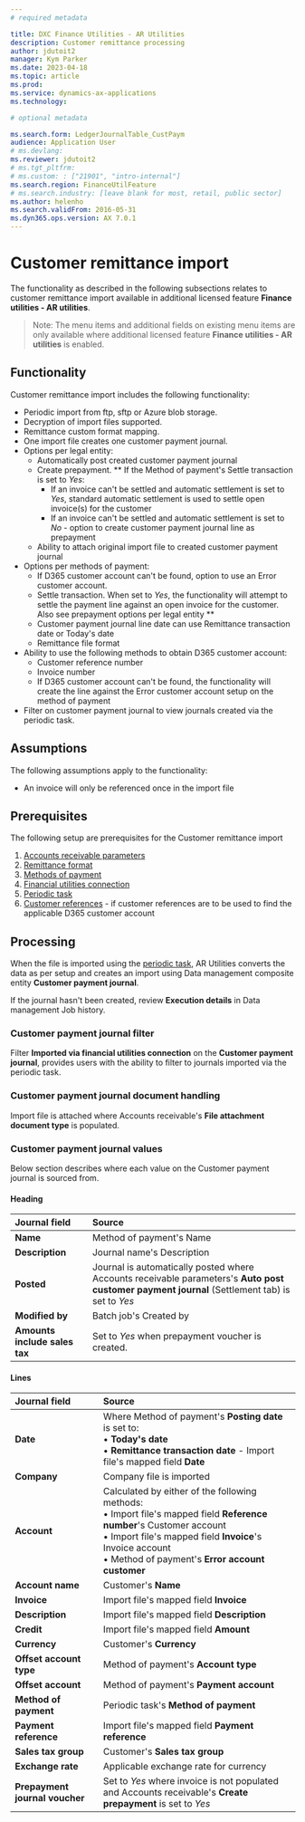 ```yaml
---
# required metadata

title: DXC Finance Utilities - AR Utilities
description: Customer remittance processing
author: jdutoit2
manager: Kym Parker
ms.date: 2023-04-18
ms.topic: article
ms.prod: 
ms.service: dynamics-ax-applications
ms.technology: 

# optional metadata

ms.search.form: LedgerJournalTable_CustPaym
audience: Application User
# ms.devlang: 
ms.reviewer: jdutoit2
# ms.tgt_pltfrm: 
# ms.custom: : ["21901", "intro-internal"]
ms.search.region: FinanceUtilFeature
# ms.search.industry: [leave blank for most, retail, public sector]
ms.author: helenho
ms.search.validFrom: 2016-05-31
ms.dyn365.ops.version: AX 7.0.1
---
```


# Customer remittance import 

The functionality as described in the following subsections relates to customer remittance import available in additional licensed feature **Finance utilities - AR utilities**.

> Note: The menu items and additional fields on existing menu items are only available where additional licensed feature **Finance utilities - AR utilities** is enabled.

## Functionality

Customer remittance import includes the following functionality:
- Periodic import from ftp, sftp or Azure blob storage.
- Decryption of import files supported.
- Remittance custom format mapping.
- One import file creates one customer payment journal.
- Options per legal entity:
    - Automatically post created customer payment journal
    - Create prepayment. ** If the Method of payment's Settle transaction is set to _Yes_:
        - If an invoice can't be settled and automatic settlement is set to _Yes_, standard automatic settlement is used to settle open invoice(s) for the customer
        - If an invoice can't be settled and automatic settlement is set to _No_ - option to create customer payment journal line as prepayment
    - Ability to attach original import file to created customer payment journal
- Options per methods of payment: 
    - If D365 customer account can't be found, option to use an Error customer account.
    - Settle transaction. When set to _Yes_, the functionality will attempt to settle the payment line against an open invoice for the customer. Also see prepayment options per legal entity **
    - Customer payment journal line date can use Remittance transaction date or Today's date
    - Remittance file format
- Ability to use the following methods to obtain D365 customer account:
    - Customer reference number
    - Invoice number
    - If D365 customer account can't be found, the functionality will create the line against the Error customer account setup on the method of payment
- Filter on customer payment journal to view journals created via the periodic task.

## Assumptions
The following assumptions apply to the functionality:
- An invoice will only be referenced once in the import file

## Prerequisites
The following setup are prerequisites for the Customer remittance import

1. [Accounts receivable parameters](../../Setup/ACCOUNTS-RECEIVABLE/Customer-remittance.md#accounts-receivable-parameters)
2. [Remittance format](../../Setup/ACCOUNTS-RECEIVABLE/Remittance-format.md)
3. [Methods of payment](../../Setup/ACCOUNTS-RECEIVABLE/Customer-remittance.md#methods-of-payment)
4. [Financial utilities connection](../../Setup/ACCOUNTS-RECEIVABLE/Finance-utilities-connections.md)
5. [Periodic task](../../Setup/ACCOUNTS-RECEIVABLE/Customer-remittance.md#periodic-task)
6. [Customer references](../../Setup/ACCOUNTS-RECEIVABLE/Customer-reference.md) - if customer references are to be used to find the applicable D365 customer account

## Processing

When the file is imported using the [periodic task](../../Setup/ACCOUNTS-RECEIVABLE/Customer-remittance.md#periodic-task), AR Utilities converts the data as per setup and creates an import using Data management composite entity **Customer payment journal**.

If the journal hasn't been created, review **Execution details** in Data management Job history.

### Customer payment journal filter

Filter **Imported via financial utilities connection** on the **Customer payment journal**, provides users with the ability to filter to journals imported via the periodic task.

### Customer payment journal document handling
Import file is attached where Accounts receivable's **File attachment document type** is populated.

### Customer payment journal values
Below section describes where each value on the Customer payment journal is sourced from.


#### Heading

**Journal field**   | **Source**
:--                 |:--                 
**Name**            | Method of payment's Name
**Description**     | Journal name's Description
**Posted**          | Journal is automatically posted where Accounts receivable parameters's **Auto post customer payment journal** (Settlement tab) is set to _Yes_
**Modified by**     | Batch job's Created by
**Amounts include sales tax**   | Set to _Yes_ when prepayment voucher is created.

#### Lines

**Journal field**   | **Source**
:--                 |:--   
**Date**            | Where Method of payment's **Posting date** is set to: <br> • **Today's date** <br> • **Remittance transaction date** - Import file's mapped field **Date**
**Company**         | Company file is imported
**Account**         | Calculated by either of the following methods: <br> • Import file's mapped field **Reference number**'s Customer account <br> • Import file's mapped field **Invoice**'s Invoice account <br> • Method of payment's **Error account customer**
**Account name**    | Customer's **Name**
**Invoice**         | Import file's mapped field **Invoice**
**Description**     | Import file's mapped field **Description**
**Credit**          | Import file's mapped field **Amount**
**Currency**                | Customer's **Currency**
**Offset account type**     | Method of payment's **Account type**
**Offset account**          | Method of payment's **Payment account**
**Method of payment**       | Periodic task's **Method of payment**
**Payment reference**       | Import file's mapped field **Payment reference**
**Sales tax group**         | Customer's **Sales tax group**
**Exchange rate**           | Applicable exchange rate for currency
**Prepayment journal voucher**  | Set to _Yes_ where invoice is not populated and Accounts receivable's **Create prepayment** is set to _Yes_
